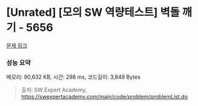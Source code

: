 # [Unrated] [모의 SW 역량테스트] 벽돌 깨기 - 5656 

[문제 링크](https://swexpertacademy.com/main/code/problem/problemDetail.do?contestProbId=AWXRQm6qfL0DFAUo) 

### 성능 요약

메모리: 90,632 KB, 시간: 298 ms, 코드길이: 3,849 Bytes



> 출처: SW Expert Academy, https://swexpertacademy.com/main/code/problem/problemList.do
